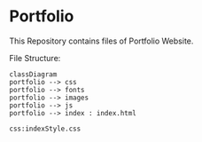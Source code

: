 # Portfolio

This Repository contains files of Portfolio Website.

File Structure:
```mermaid
classDiagram
portfolio --> css
portfolio --> fonts
portfolio --> images
portfolio --> js
portfolio --> index : index.html

css:indexStyle.css
```
